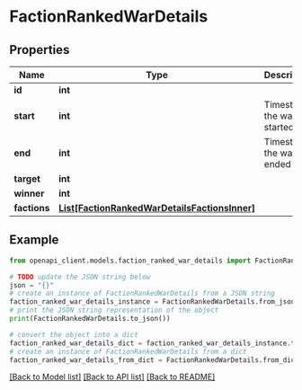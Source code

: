 # FactionRankedWarDetails


## Properties

Name | Type | Description | Notes
------------ | ------------- | ------------- | -------------
**id** | **int** |  | 
**start** | **int** | Timestamp the war started at. | 
**end** | **int** | Timestamp the war ended at. | 
**target** | **int** |  | 
**winner** | **int** |  | 
**factions** | [**List[FactionRankedWarDetailsFactionsInner]**](FactionRankedWarDetailsFactionsInner.md) |  | 

## Example

```python
from openapi_client.models.faction_ranked_war_details import FactionRankedWarDetails

# TODO update the JSON string below
json = "{}"
# create an instance of FactionRankedWarDetails from a JSON string
faction_ranked_war_details_instance = FactionRankedWarDetails.from_json(json)
# print the JSON string representation of the object
print(FactionRankedWarDetails.to_json())

# convert the object into a dict
faction_ranked_war_details_dict = faction_ranked_war_details_instance.to_dict()
# create an instance of FactionRankedWarDetails from a dict
faction_ranked_war_details_from_dict = FactionRankedWarDetails.from_dict(faction_ranked_war_details_dict)
```
[[Back to Model list]](../README.md#documentation-for-models) [[Back to API list]](../README.md#documentation-for-api-endpoints) [[Back to README]](../README.md)


